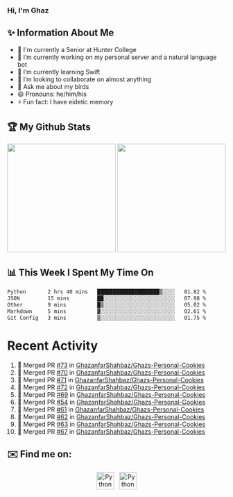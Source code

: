 ### Hi, I'm Ghaz

<!--
**GhazanfarShahbaz/GhazanfarShahbaz** is a ✨ _special_ ✨ repository because its `README.md` (this file) appears on your GitHub profile.

Here are some ideas to get you started:
-->

## ✨ Information About Me 
- 🏫 I'm currently a Senior at Hunter College 
- 🔭 I’m currently working on my personal server and a natural language bot
- 🌱 I’m currently learning Swift 
- 👯 I’m looking to collaborate on almost anything
- 💬 Ask me about my birds
- 😄 Pronouns: he/him/his
- ⚡ Fun fact: I have eidetic memory


## 🏆 My Github Stats
<div>
    <img height="250em" src="https://github-readme-stats.vercel.app/api?username=GhazanfarShahbaz&theme=tokyonight&show_icons=true&hide_border=true&&count_private=true&include_all_commits=true" />
    <img height="250em" src="https://github-readme-stats.vercel.app/api/top-langs/?username=GhazanfarShahbaz&theme=tokyonight&show_icons=true&hide_border=true&&count_private=true&include_all_commits=true" />
</div>

## 📊 This Week I Spent My Time On
<!--START_SECTION:waka-->

```txt
Python       2 hrs 40 mins   ████████████████████▒░░░░   81.82 %
JSON         15 mins         ██░░░░░░░░░░░░░░░░░░░░░░░   07.98 %
Other        9 mins          █▒░░░░░░░░░░░░░░░░░░░░░░░   05.02 %
Markdown     5 mins          ▓░░░░░░░░░░░░░░░░░░░░░░░░   02.61 %
Git Config   3 mins          ▒░░░░░░░░░░░░░░░░░░░░░░░░   01.75 %
```

<!--END_SECTION:waka-->

#  Recent Activity 
<!--START_SECTION:activity-->
1. 🎉 Merged PR [#73](https://github.com/GhazanfarShahbaz/Ghazs-Personal-Cookies/pull/73) in [GhazanfarShahbaz/Ghazs-Personal-Cookies](https://github.com/GhazanfarShahbaz/Ghazs-Personal-Cookies)
2. 🎉 Merged PR [#70](https://github.com/GhazanfarShahbaz/Ghazs-Personal-Cookies/pull/70) in [GhazanfarShahbaz/Ghazs-Personal-Cookies](https://github.com/GhazanfarShahbaz/Ghazs-Personal-Cookies)
3. 🎉 Merged PR [#71](https://github.com/GhazanfarShahbaz/Ghazs-Personal-Cookies/pull/71) in [GhazanfarShahbaz/Ghazs-Personal-Cookies](https://github.com/GhazanfarShahbaz/Ghazs-Personal-Cookies)
4. 🎉 Merged PR [#72](https://github.com/GhazanfarShahbaz/Ghazs-Personal-Cookies/pull/72) in [GhazanfarShahbaz/Ghazs-Personal-Cookies](https://github.com/GhazanfarShahbaz/Ghazs-Personal-Cookies)
5. 🎉 Merged PR [#69](https://github.com/GhazanfarShahbaz/Ghazs-Personal-Cookies/pull/69) in [GhazanfarShahbaz/Ghazs-Personal-Cookies](https://github.com/GhazanfarShahbaz/Ghazs-Personal-Cookies)
6. 🎉 Merged PR [#54](https://github.com/GhazanfarShahbaz/Ghazs-Personal-Cookies/pull/54) in [GhazanfarShahbaz/Ghazs-Personal-Cookies](https://github.com/GhazanfarShahbaz/Ghazs-Personal-Cookies)
7. 🎉 Merged PR [#61](https://github.com/GhazanfarShahbaz/Ghazs-Personal-Cookies/pull/61) in [GhazanfarShahbaz/Ghazs-Personal-Cookies](https://github.com/GhazanfarShahbaz/Ghazs-Personal-Cookies)
8. 🎉 Merged PR [#62](https://github.com/GhazanfarShahbaz/Ghazs-Personal-Cookies/pull/62) in [GhazanfarShahbaz/Ghazs-Personal-Cookies](https://github.com/GhazanfarShahbaz/Ghazs-Personal-Cookies)
9. 🎉 Merged PR [#63](https://github.com/GhazanfarShahbaz/Ghazs-Personal-Cookies/pull/63) in [GhazanfarShahbaz/Ghazs-Personal-Cookies](https://github.com/GhazanfarShahbaz/Ghazs-Personal-Cookies)
10. 🎉 Merged PR [#67](https://github.com/GhazanfarShahbaz/Ghazs-Personal-Cookies/pull/67) in [GhazanfarShahbaz/Ghazs-Personal-Cookies](https://github.com/GhazanfarShahbaz/Ghazs-Personal-Cookies)
<!--END_SECTION:activity-->



## ✉️ Find me on:
<p align="center">
    <a href="https://www.linkedin.com/in/ghazanfarshahbaz/" target="_blank" rel="noopener noreferrer"> <img src="https://cdn.jsdelivr.net/npm/simple-icons@v3/icons/linkedin.svg" alt="Python" height="40" style="vertical-align:top; margin:4px"></a>
    <a href="mailto:ghazanfarshahbaz2409@gmail.com"> <img src="https://cdn.jsdelivr.net/npm/simple-icons@v3/icons/gmail.svg" alt="Python" height="40" style="vertical-align:top; margin:4px"></a>
</p>

<!-- Themes:
https://github.com/anuraghazra/github-readme-stats/blob/master/themes/README.md -->
